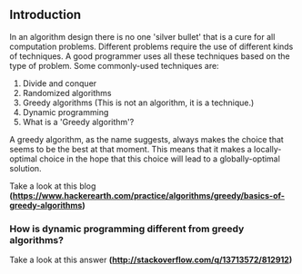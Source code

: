 
## Introduction

In an algorithm design there is no one 'silver bullet' that is a cure for all computation problems. Different problems require the use of different kinds of techniques. A good programmer uses all these techniques based on the type of problem. Some commonly-used techniques are:

1. Divide and conquer
2. Randomized algorithms
3. Greedy algorithms (This is not an algorithm, it is a technique.)
4. Dynamic programming
5. What is a 'Greedy algorithm'?

A greedy algorithm, as the name suggests, always makes the choice that seems to be the best at that moment. This means that it makes a locally-optimal choice in the hope that this choice will lead to a globally-optimal solution.

Take a look at this blog **(https://www.hackerearth.com/practice/algorithms/greedy/basics-of-greedy-algorithms)**


### How is dynamic programming different from greedy algorithms?
Take a look at this answer **(http://stackoverflow.com/q/13713572/812912)**




